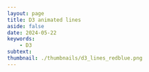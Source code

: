 ```yaml
---
layout: page
title: D3 animated lines
aside: false
date: 2024-05-22
keywords:
    - D3
subtext: 
thumbnail: ./thumbnails/d3_lines_redblue.png
---
```



<script setup>
import linesRedBlue from "/components/graphs/linesAnimationRedBlue.vue";
</script>

<FigureTitle title='D3 animated red blue lines'/>
<D3PlotContainer>
<linesRedBlue/>
</D3PlotContainer>


